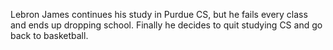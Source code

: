 Lebron James continues his study in Purdue CS, but he fails every class and ends up dropping school. Finally he decides to quit studying CS and go back to basketball.
